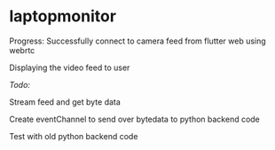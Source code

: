 # laptopmonitor

Progress:
Successfully connect to camera feed from flutter web using webrtc

Displaying the video feed to user



*Todo:*

Stream feed and get byte data

Create eventChannel to send over bytedata to python backend code

Test with old python backend code

